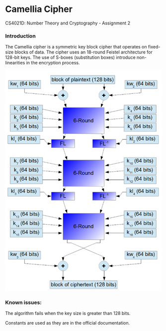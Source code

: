 # Camellia Cipher
CS4021D: Number Theory and Cryptography - Assignment 2

### Introduction

The Camellia cipher is a symmetric key block cipher that operates on fixed-size blocks of data. The cipher uses an 18-round Feistel architecture for 128-bit keys. The use of S-boxes (substitution boxes) introduce non-linearities in the encryption process.

![Feistel Network](/feistel.png)

### Known issues:
The algorithm fails when the key size is greater than 128 bits.  
  
Constants are used as they are in the official documentation.

